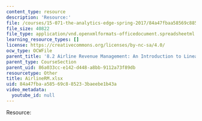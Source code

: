 ```yaml
---
content_type: resource
description: 'Resource:'
file: /courses/15-071-the-analytics-edge-spring-2017/84a47fbaa58569c885233baeebe1b43a_AirlineRM.xlsx
file_size: 40822
file_type: application/vnd.openxmlformats-officedocument.spreadsheetml.sheet
learning_resource_types: []
license: https://creativecommons.org/licenses/by-nc-sa/4.0/
ocw_type: OCWFile
parent_title: '8.2 Airline Revenue Management: An Introduction to Linear Optimization '
parent_type: CourseSection
parent_uid: 86a033cc-e142-d448-a8bb-9112a73f89db
resourcetype: Other
title: AirlineRM.xlsx
uid: 84a47fba-a585-69c8-8523-3baeebe1b43a
video_metadata:
  youtube_id: null
---
```

Resource: